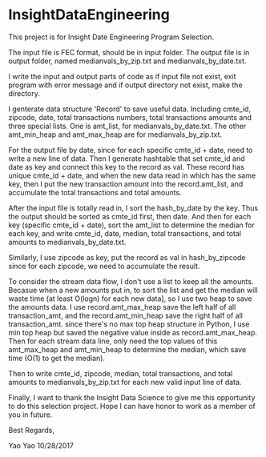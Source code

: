 # InsightDataEngineering

This project is for Insight Date Engineering Program Selection.

The input file is FEC format, should be in input folder.
The output file is in output folder, named medianvals_by_zip.txt and medianvals_by_date.txt.

I write the input and output parts of code as if input file not exist, exit program with error message and
if output directory not exist, make the directory.

I genterate data structure 'Record' to save useful data. Including cmte_id, zipcode, date, total transactions numbers,
total transactions amounts and three special lists. One is amt_list, for medianvals_by_date.txt. The other amt_min_heap
and amt_max_heap are for medianvals_by_zip.txt.  

For the output file by date, since for each specific cmte_id + date, need to write a new line of data. Then I generate
hashtable that set cmte_id and date as key and connect this key to the record as val. These record has unique cmte_id + date, 
and when the new data read in which has the same key, then I put the new transaction amount into the record.amt_list, and 
accumulate the total transactions and total amounts.

After the input file is totally read in, I sort the hash_by_date by the key. Thus the output should be sorted as cmte_id first,
then date. And then for each key (specific cmte_id + date), sort the amt_list to determine the median for each key, and 
write cmte_id, date, median, total transactions, and total amounts to medianvals_by_date.txt.        


Similarly, I use zipcode as key, put the record as val in hash_by_zipcode since for each zipcode, we need to accumulate 
the result.

To consider the stream data flow, I don't use a list to keep all the amounts. Becasue when a new amounts put in, to sort the list and get the median will waste time (at least O(logn) for each new data], so I use two heap to save the amounts data. 
I use record.amt_max_heap save the left half of all transaction_amt, and the record.amt_min_heap save the right half 
of all transaction_amt. since there's no max top heap structure in Python, I use min top heap but saved the negative 
value inside as record.amt_max_heap. Then for each stream data line, only need the top values of this amt_max_heap
and amt_min_heap to determine the median, which save time (O(1) to get the median). 

Then to write cmte_id, zipcode, median, total transactions, and total amounts to medianvals_by_zip.txt for each new valid input line of data.

Finally, I want to thank the Insight Data Science to give me this opportunity to do this selection project.
Hope I can have honor to work as a member of you in future.

Best Regards,

Yao Yao 10/28/2017
 

  
                
   
